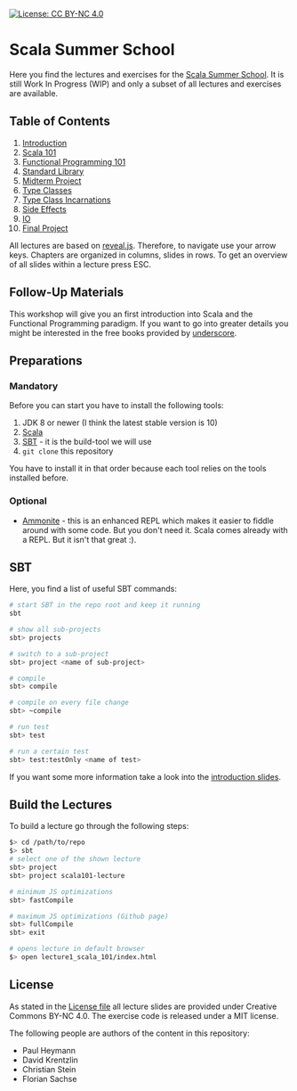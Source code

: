 [![License: CC BY-NC 4.0](https://licensebuttons.net/l/by-nc/4.0/80x15.png)](https://creativecommons.org/licenses/by-nc/4.0/)

# Scala Summer School
Here you find the lectures and exercises for the [Scala Summer School](http://scalasummerschool.github.io). It is still Work In Progress (WIP) and only a subset of all lectures and exercises are available.

## Table of Contents
 1. [Introduction](https://scalasummerschool.github.io/lectures/introduction)
 2. [Scala 101](https://scalasummerschool.github.io/lectures/lecture1_scala_101)
 3. [Functional Programming 101](https://scalasummerschool.github.io/lectures/lecture2_fp_101)
 4. [Standard Library](https://scalasummerschool.github.io/lectures/lecture3_std_lib)
 5. [Midterm Project](https://www.github.com/scalasummerschool/lectures/tree/master/xtictactoe)
 6. [Type Classes](https://scalasummerschool.github.io/lectures/lecture4_typeclasses_101)
 7. [Type Class Incarnations](https://scalasummerschool.github.io/lectures/lecture5_typeclasses_incarnations)
 8. [Side Effects](https://scalasummerschool.github.io/lectures/lecture6_side_effects)
 9. [IO](https://scalasummerschool.github.io/lectures/lecture7_io)
 10. [Final Project](https://www.github.com/scalasummerschool/tictactoe)
 
All lectures are based on [reveal.js](https://github.com/hakimel/reveal.js). Therefore, to navigate use your arrow keys. Chapters are organized in columns, slides in rows. To get an overview of all slides within a lecture press ESC.

## Follow-Up Materials
This workshop will give you an first introduction into Scala and the Functional Programming paradigm. If you want to go into greater details you might be interested in the free books provided by [underscore](https://underscore.io/training/).

## Preparations
### Mandatory
Before you can start you have to install the following tools:
 1. JDK 8 or newer (I think the latest stable version is 10)
 2. [Scala](https://www.scala-lang.org/download/)
 3. [SBT](https://www.scala-sbt.org/download.html) - it is the build-tool we will use
 4. `git clone` this repository
 
 You have to install it in that order because each tool relies on the tools installed before.
 
 ### Optional
  - [Ammonite](http://ammonite.io/#Ammonite-REPL) - this is an enhanced REPL which makes it easier to fiddle around with some code. But you don't need it. Scala comes already with a REPL. But it isn't that great :).

## SBT
Here, you find a list of useful SBT commands:

```bash
# start SBT in the repo root and keep it running
sbt

# show all sub-projects
sbt> projects

# switch to a sub-project
sbt> project <name of sub-project>

# compile
sbt> compile

# compile on every file change
sbt> ~compile

# run test
sbt> test

# run a certain test
sbt> test:testOnly <name of test>
```

If you want some more information take a look into the [introduction slides](https://scalasummerschool.github.io/lectures/introduction/).

## Build the Lectures
To build a lecture go through the following steps:

```bash
$> cd /path/to/repo
$> sbt
# select one of the shown lecture
sbt> project
sbt> project scala101-lecture

# minimum JS optimizations
sbt> fastCompile

# maximum JS optimizations (Github page)
sbt> fullCompile
sbt> exit

# opens lecture in default browser
$> open lecture1_scala_101/index.html
```

## License
As stated in the [License file](https://github.com/scalasummerschool/lectures/blob/master/LICENSE) all lecture slides are provided under Creative Commons BY-NC 4.0. The exercise code is released under a MIT license.

The following people are authors of the content in this repository:
 - Paul Heymann
 - David Krentzlin
 - Christian Stein
 - Florian Sachse
